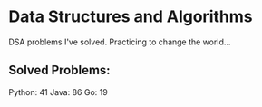 # Data Structures and Algorithms
DSA problems I've solved. Practicing to change the world...

## Solved Problems:
Python: 41
Java: 86
Go: 19

